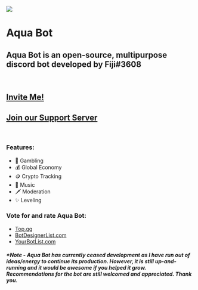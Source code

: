![](https://cdn.discordapp.com/avatars/889027125275922462/7bd0b01762faf3b636b296659d363550.png?size=256 "")

# Aqua Bot
## Aqua Bot is an open-source, multipurpose discord bot developed by Fiji#3608
<br>

## [Invite Me!](https://discord.com/api/oauth2/authorize?client_id=889027125275922462&permissions=8&scope=bot%20applications.commands)
## [Join our Support Server](https://discord.gg/fAD3jcexzM)

<br>

### Features:

- 💸 Gambling
- 💰 Global Economy
- 🪙 Crypto Tracking
- 🎵 Music
- 🗡️ Moderation
- ✨ Leveling

### Vote for and rate Aqua Bot:

- [Top.gg](https://top.gg/bot/889027125275922462)
- [BotDesignerList.com](https://botdesignerlist.com/bot/25EnvmwRXjsDgeJjHMs8)
- [YourBotList.com](https://yourbotlist.com/bot/889027125275922462)

##### **Note - Aqua Bot has currently ceased development as I have run out of ideas/energy to continue its production. However, it is still up-and-running and it would be awesome if you helped it grow. Recommendations for the bot are still welcomed and appreciated. Thank you.*

